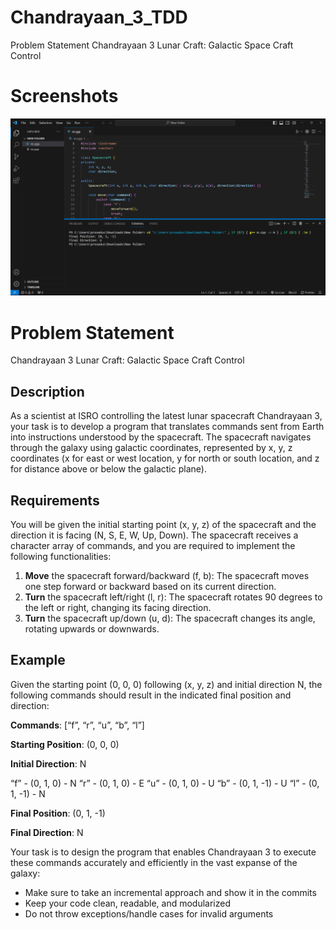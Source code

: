 # Chandrayaan_3_TDD
Problem Statement Chandrayaan 3 Lunar Craft: Galactic Space Craft Control

# Screenshots

<img src="./screenshot/output.png" alt=" giving input getting correct output" />

# Problem Statement

Chandrayaan 3 Lunar Craft: Galactic Space Craft Control

## Description

As a scientist at ISRO controlling the latest lunar spacecraft Chandrayaan 3, your task is to develop a program that translates commands sent from Earth into instructions understood by the spacecraft. The spacecraft navigates through the galaxy using galactic coordinates, represented by x, y, z coordinates (x for east or west location, y for north or south location, and z for distance above or below the galactic plane).

## Requirements

You will be given the initial starting point (x, y, z) of the spacecraft and the direction it is facing (N, S, E, W, Up, Down). The spacecraft receives a character array of commands, and you are required to implement the following functionalities:

<ol>
<li>
<b>Move</b> the spacecraft forward/backward (f, b): The spacecraft moves one step forward or backward based on its current direction.
</li>
<li>
<b>Turn</b> the spacecraft left/right (l, r): The spacecraft rotates 90 degrees to the left or right, changing its facing direction.
</li>
<li>
<b>Turn</b> the spacecraft up/down (u, d): The spacecraft changes its angle, rotating upwards or downwards.
</li>
</ol>

## Example

Given the starting point (0, 0, 0) following (x, y, z) and initial direction N, the following commands should result in the indicated final position and direction:

<b>Commands</b>: [“f”, “r”, “u”, “b”, “l”]

<b>Starting Position</b>: (0, 0, 0)

<b>Initial Direction</b>: N

“f” - (0, 1, 0) - N
“r” - (0, 1, 0) - E
“u” - (0, 1, 0) - U
“b” - (0, 1, -1) - U
“l” - (0, 1, -1) - N

<b>Final Position</b>: (0, 1, -1)

<b>Final Direction</b>: N

Your task is to design the program that enables Chandrayaan 3 to execute these commands accurately and efficiently in the vast expanse of the galaxy:

<ul>
<li>
Make sure to take an incremental approach and show it in the commits
</li>
<li>
Keep your code clean, readable, and modularized
</li>
<li>
Do not throw exceptions/handle cases for invalid arguments
</li>
</ul>
